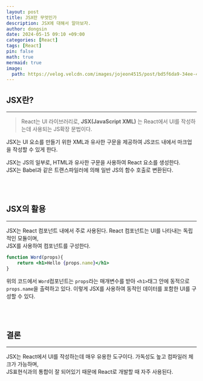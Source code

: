 ```yaml
---
layout: post
title: JSX란 무엇인가
description: JSX에 대해서 알아보자.
author: dongsin
date: 2024-05-15 09:10 +09:00
categories: [React]
tags: [React]
pin: false
math: true
mermaid: true
image:
  path: https://velog.velcdn.com/images/jojeon4515/post/bd5f6da9-34ee-4f04-8afb-bb853341fb6f/image.png
---
```


## JSX란?
---
> React는 UI 라이브러리로, **JSX(JavaScript XML)** 는 React에서 UI를 작성하는데 사용되는 JS확장 문법이다.

JSX는 UI 요소를 만들기 위한 XML과 유사한 구문을 제공하여 JS코드 내에서 마크업을 작성할 수 있게 한다.

JSX는 JS의 일부로, HTML과 유사한 구문을 사용하여 React 요소를 생성한다. <br />
JSX는 Babel과 같은 트랜스파일러에 의해 일반 JS의 함수 호출로 변환된다. <br />

<br />
<br />

## JSX의 활용
---
JSX는 React 컴포넌트 내에서 주로 사용된다. React 컴포넌트는 UI를 나타내는 독립적인 모듈이며,<br />
JSX를 사용하여 컴포넌트를 구성한다.

```jsx
function Word(props){
    return <h1>Hello {props.name}</h1>
}
```

위의 코드에서 `Word`컴포넌트는 `props`라는 매개변수를 받아 `<h1>`태그 안에 동적으로 <br />
`props.name`을 출력하고 있다. 이렇게 JSX를 사용하여 동적인 데이터를 포함한 UI를 구성할 수 있다.

<br />
<br />

## 결론
---
JSX는 React에서 UI를 작성하는데 매우 유용한 도구이다. 가독성도 높고 컴파일러 체크가 가능하며,<br />
JS표현식과의 통합이 잘 되어있기 때문에 React로 개발할 때 자주 사용된다.
